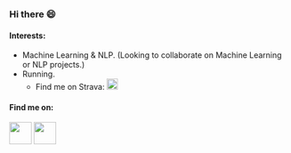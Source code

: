### Hi there 😄



#### Interests: 
- Machine Learning & NLP. (Looking to collaborate on Machine Learning or NLP projects.)
- Running. 
  - Find me on Strava: [<img src="https://cdn.worldvectorlogo.com/logos/strava-2.svg" width=20 height="20"/>](https://www.strava.com/athletes/46693929)



#### Find me on: 
[<img src="https://img.icons8.com/color/48/000000/linkedin.png" width="40" height="40"/>](https://www.linkedin.com/in/asimokby/)
[<img src="https://cdn3.iconfinder.com/data/icons/logos-and-brands-adobe/512/189_Kaggle-512.png" width="40" height="40"/>](https://www.kaggle.com/asemokby)

